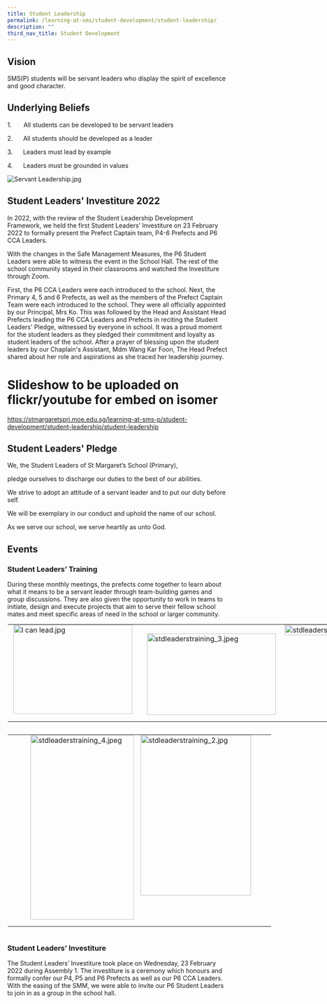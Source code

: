 ```yaml
---
title: Student Leadership
permalink: /learning-at-sms/student-development/student-leadership/
description: ""
third_nav_title: Student Development
---
```

## Vision


SMS(P) students will be servant leaders who display the spirit of excellence and good character.

  

## Underlying Beliefs


1.&nbsp;&nbsp;&nbsp;&nbsp;&nbsp;&nbsp;&nbsp;All students can be developed to be servant leaders  

2.&nbsp;&nbsp;&nbsp;&nbsp;&nbsp;&nbsp;All students should be developed as a leader

3.&nbsp;&nbsp;&nbsp;&nbsp;&nbsp;&nbsp;Leaders must lead by example

4.&nbsp;&nbsp;&nbsp;&nbsp;&nbsp;&nbsp;Leaders must be grounded in values

![Servant Leadership.jpg](https://stmargaretspri.moe.edu.sg/qql/slot/u209/2021/Learning@SMPS/Student%20Dvlpt/Student%20Leadership/Servant%20Leadership.jpg)  

## Student Leaders' Investiture 2022  



In 2022, with the review of the Student Leadership Development Framework, we held the first Student Leaders’ Investiture on 23 February 2022 to formally present the Prefect Captain team, P4-6 Prefects and P6 CCA Leaders.

  

With the changes in the Safe Management Measures, the P6 Student Leaders were able to witness the event in the School Hall. The rest of the school community stayed in their classrooms and watched the Investiture through Zoom.

  

First, the P6 CCA Leaders were each introduced to the school. Next, the Primary 4, 5 and 6 Prefects, as well as the members of the Prefect Captain Team were each introduced to the school. They were all officially appointed by our Principal, Mrs Ko. This was followed by the Head and Assistant Head Prefects leading the P6 CCA Leaders and Prefects in reciting the Student Leaders' Pledge, witnessed by everyone in school. It was a proud moment for the student leaders as they pledged their commitment and loyalty as student leaders of the school. After a prayer of blessing upon the student leaders by our Chaplain's Assistant, Mdm Wang Kar Foon, The Head Prefect shared about her role and aspirations as she traced her leadership journey.

# Slideshow to be uploaded on flickr/youtube for embed on isomer
  https://stmargaretspri.moe.edu.sg/learning-at-sms-p/student-development/student-leadership/student-leadership

## Student Leaders' Pledge



We, the Student Leaders of St Margaret’s School (Primary),

pledge ourselves to discharge our duties to the best of our abilities.

We strive to adopt an attitude of a servant leader and to put our duty before self.

We will be exemplary in our conduct&nbsp;and uphold the name of our school.

As we serve our school, we serve heartily as unto God.&nbsp;&nbsp;

  

## Events

  

### Student Leaders’ Training

During these monthly meetings, the prefects come together to learn about what it means to be a servant leader through team-building games and group discussions. They are also given the opportunity to work in teams to initiate, design and execute projects that aim to serve their fellow school mates and meet specific areas of need in the school or larger community.  

  

<table style="margin: auto; outline: 0px; padding: 0px; border-collapse: collapse; clear: both; border: 1px solid transparent; table-layout: fixed; width: 898.523px; height: 252px;" class="ive_eobj_center ives_tab_kosong"><tbody style="margin: 0px; outline: 0px; padding: 0px;"><tr style="margin: 0px; outline: 0px; padding: 0px;"><td style="margin: 0px; outline: 0px; padding: 0px 15px 15px 0px; vertical-align: top; width: 311px;"><img style="margin: auto; outline: 0px; padding: 0px; border: none; max-width: 100%; clear: both; display: block; width: 272px; height: 204px;" class="ive_eobj_center" alt="I can lead.jpg" width="100%" src="https://stmargaretspri.moe.edu.sg/qql/slot/u209/2021/Learning@SMPS/Student%20Dvlpt/Student%20Leadership/I%20can%20lead.jpg"></td><td style="margin: 0px; outline: 0px; padding: 0px 15px 15px 0px; vertical-align: top; width: 311px;"><br style="margin: 0px; outline: 0px; padding: 0px;"><img style="margin: auto; outline: 0px; padding: 0px; border: none; max-width: 100%; clear: both; display: block; width: 295px; height: 186px;" class="ive_eobj_center" alt="stdleaderstraining_3.jpeg" width="100%" src="https://stmargaretspri.moe.edu.sg/qql/slot/u209/2021/Learning@SMPS/Student%20Dvlpt/Student%20Leadership/stdleaderstraining_3.jpeg"></td><td style="margin: 0px; outline: 0px; padding: 0px 15px 15px 0px; vertical-align: top; width: 276px;"><img style="margin: auto; outline: 0px; padding: 0px; border: none; max-width: 100%; clear: both; display: block;" class="ive_eobj_center" alt="stdleaderstraining_1.jpg" width="100%" src="https://stmargaretspri.moe.edu.sg/qql/slot/u209/2021/Learning@SMPS/Student%20Dvlpt/Student%20Leadership/stdleaderstraining_1.jpg"></td></tr></tbody></table>

<table style="margin: auto; outline: 0px; padding: 0px; border-collapse: collapse; clear: both; border: 1px solid transparent; table-layout: fixed; width: 605.012px; height: 456px;" class="ive_eobj_center ives_tab_kosong"><tbody style="margin: 0px; outline: 0px; padding: 0px;"><tr style="margin: 0px; outline: 0px; padding: 0px;"><td style="margin: 0px; outline: 0px; padding: 0px 15px 15px 0px; vertical-align: top; width: 311px;"><img style="margin: 0px 0px 0px 10px; outline: 0px; padding: 0px; border: none; max-width: 100%; float: right; width: 237px; height: 422px;" class="ive_eobj_right" alt="stdleaderstraining_4.jpeg" src="https://stmargaretspri.moe.edu.sg/qql/slot/u209/2021/Learning@SMPS/Student%20Dvlpt/Student%20Leadership/stdleaderstraining_4.jpeg"><br style="margin: 0px; outline: 0px; padding: 0px;"><br style="margin: 0px; outline: 0px; padding: 0px;"><br style="margin: 0px; outline: 0px; padding: 0px;"><br style="margin: 0px; outline: 0px; padding: 0px;"><br style="margin: 0px; outline: 0px; padding: 0px;"><br style="margin: 0px; outline: 0px; padding: 0px;"><br style="margin: 0px; outline: 0px; padding: 0px;"><br style="margin: 0px; outline: 0px; padding: 0px;"><br style="margin: 0px; outline: 0px; padding: 0px;"><br style="margin: 0px; outline: 0px; padding: 0px;"><br style="margin: 0px; outline: 0px; padding: 0px;"><br style="margin: 0px; outline: 0px; padding: 0px;"><br style="margin: 0px; outline: 0px; padding: 0px;"><br style="margin: 0px; outline: 0px; padding: 0px;"><br style="margin: 0px; outline: 0px; padding: 0px;"><br style="margin: 0px; outline: 0px; padding: 0px;"><br style="margin: 0px; outline: 0px; padding: 0px;"><br style="margin: 0px; outline: 0px; padding: 0px;"></td><td style="margin: 0px; outline: 0px; padding: 0px 15px 15px 0px; vertical-align: top; width: 294px;"><img style="margin: 0px; outline: 0px; padding: 0px; border: none; max-width: 100%;" width="16" src="https://stmargaretspri-moe-edu-sg-admin.cwp.sg/pix/spacer.gif" id="ive_eobj_carrier"><img style="margin: 0px 10px 0px 0px; outline: 0px; padding: 0px; border: none; max-width: 100%; float: left; width: 253px; height: 367px;" class="ive_eobj_left" alt="stdleaderstraining_2.jpg" width="100%" src="https://stmargaretspri.moe.edu.sg/qql/slot/u209/2021/Learning@SMPS/Student%20Dvlpt/Student%20Leadership/stdleaderstraining_2.jpg"><br style="margin: 0px; outline: 0px; padding: 0px;"><br style="margin: 0px; outline: 0px; padding: 0px;"><br style="margin: 0px; outline: 0px; padding: 0px;"><br style="margin: 0px; outline: 0px; padding: 0px;"><br style="margin: 0px; outline: 0px; padding: 0px;"><br style="margin: 0px; outline: 0px; padding: 0px;"><br style="margin: 0px; outline: 0px; padding: 0px;"><br style="margin: 0px; outline: 0px; padding: 0px;"><br style="margin: 0px; outline: 0px; padding: 0px;"><br style="margin: 0px; outline: 0px; padding: 0px;"><br style="margin: 0px; outline: 0px; padding: 0px;"><br style="margin: 0px; outline: 0px; padding: 0px;"><br style="margin: 0px; outline: 0px; padding: 0px;"><br style="margin: 0px; outline: 0px; padding: 0px;"><br style="margin: 0px; outline: 0px; padding: 0px;"><br style="margin: 0px; outline: 0px; padding: 0px;"><br style="margin: 0px; outline: 0px; padding: 0px;"><br style="margin: 0px; outline: 0px; padding: 0px;"><br style="margin: 0px; outline: 0px; padding: 0px;"></td></tr></tbody></table>

  

### Student Leaders’ Investiture

The Student Leaders’ Investiture took place on Wednesday, 23 February 2022 during Assembly 1. The investiture is a ceremony which honours and formally confer our P4, P5 and P6 Prefects as well as our P6 CCA Leaders. With the easing of the SMM, we were able to invite our P6 Student Leaders to join in as a group in the school hall.